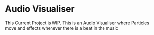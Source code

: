 # Audio Visualiser
This Current Project is WIP.
This is an Audio Visualiser where Particles move and effects whenever there is a beat in the music